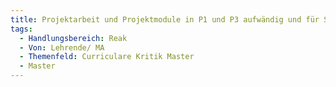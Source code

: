 ```yaml
---
title: Projektarbeit und Projektmodule in P1 und P3 aufwändig und für Starter im SoSe schwieriger. In P1 tw. nicht in Sync mit der Projekt-Vorgehensweise.
tags:
  - Handlungsbereich: Reak
  - Von: Lehrende/ MA
  - Themenfeld: Curriculare Kritik Master
  - Master
---
```

